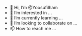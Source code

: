- 👋 Hi, I’m @Yoosufilham
- 👀 I’m interested in ...
- 🌱 I’m currently learning ...
- 💞️ I’m looking to collaborate on ...
- 📫 How to reach me ...

<!---
Yoosufilham/Yoosufilham is a ✨ special ✨ repository because its `README.md` (this file) appears on your GitHub profile.
You can click the Preview link to take a look at your changes.
--->
